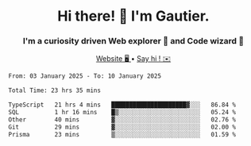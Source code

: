 <h1 align="center">Hi there! 👋 I'm Gautier.</h1>
<h3 align="center">I'm a curiosity driven Web explorer 🚀 and Code wizard 🧙</h3>

<p align="center">
  <a href="https://xisabla.github.io/">Website 🖥️ </a> •
  <a href="mailto:xisabla.dev@gmail.com">Say hi ! ✉️</a>
</p>

<!--START_SECTION:waka-->

```txt
From: 03 January 2025 - To: 10 January 2025

Total Time: 23 hrs 35 mins

TypeScript   21 hrs 4 mins   █████████████████████▓░░░   86.84 %
SQL          1 hr 16 mins    █▒░░░░░░░░░░░░░░░░░░░░░░░   05.24 %
Other        40 mins         ▓░░░░░░░░░░░░░░░░░░░░░░░░   02.76 %
Git          29 mins         ▓░░░░░░░░░░░░░░░░░░░░░░░░   02.00 %
Prisma       23 mins         ▒░░░░░░░░░░░░░░░░░░░░░░░░   01.59 %
```

<!--END_SECTION:waka-->

